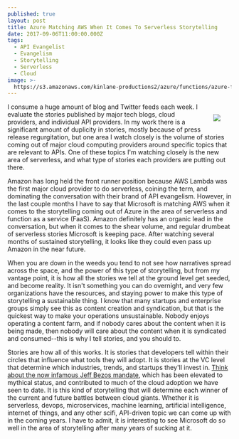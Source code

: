 ```yaml
---
published: true
layout: post
title: Azure Matching AWS When It Comes To Serverless Storytelling
date: 2017-09-06T11:00:00.000Z
tags:
  - API Evangelist
  - Evangelism
  - Storytelling
  - Serverless
  - Cloud
image: >-
  https://s3.amazonaws.com/kinlane-productions2/azure/functions/azure-functions-thumbnail.png
---
```

<p><img src="https://s3.amazonaws.com/kinlane-productions2/azure/functions/azure-functions-thumbnail.png" align="right" style="padding: 25px;" /></p>I consume a huge amount of blog and Twitter feeds each week. I evaluate the stories published by major tech blogs, cloud providers, and individual API providers. In my work there is a significant amount of duplicity in stories, mostly because of press release regurgitation, but one area I watch closely is the volume of stories coming out of major cloud computing providers around specific topics that are relevant to APIs. One of these topics I'm watching closely is the new area of serverless, and what type of stories each providers are putting out there.

Amazon has long held the front runner position because AWS Lambda was the first major cloud provider to do serverless, coining the term, and dominating the conversation with their brand of API evangelism. However, in the last couple months I have to say that Microsoft is matching AWS when it comes to the storytelling coming out of Azure in the area of serverless and function as a service (FaaS). Amazon definitely has an organic lead in the conversation, but when it comes to the shear volume, and regular drumbeat of serverless stories Microsoft is keeping pace. After watching several months of sustained storytelling, it looks like they could even pass up Amazon in the near future.

When you are down in the weeds you tend to not see how narratives spread across the space, and the power of this type of storytelling, but from my vantage point, it is how all the stories we tell at the ground level get seeded, and become reality. It isn't something you can do overnight, and very few organizations have the resources, and staying power to make this type of storytelling a sustainable thing. I know that many startups and enterprise groups simply see this as content creation and syndication, but that is the quickest way to make your operations unsustainable. Nobody enjoys operating a content farm, and if nobody cares about the content when it is being made, then nobody will care about the content when it is syndicated and consumed--this is why I tell stories, and you should to.

Stories are how all of this works. It is stories that developers tell within their circles that influence what tools they will adopt. It is stories at the VC level that determine which industries, trends, and startups they'll invest in. [Think about the now infamous Jeff Bezos mandate](https://apievangelist.com/2012/01/12/the-secret-to-amazons-success-internal-apis/), which has been elevated to mythical status, and contributed to much of the cloud adoption we have seen to date. It is this kind of storytelling that will determine each winner of the current and future battles between cloud giants. Whether it is serverless, devops, microservices, machine learning, artificial intelligence, internet of things, and any other scifi, API-driven topic we can come up with in the coming years. I have to admit, it is interesting to see Microsoft do so well in the area of storytelling after many years of sucking at it.
